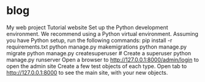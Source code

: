# blog
My web project Tutorial website Set up the Python development environment. We recommend using a Python virtual environment. Assuming you have Python setup, run the following commands: pip install -r requirements.txt python manage.py makemigrations python manage.py migrate python manage.py createsuperuser # Create a superuser python manage.py runserver Open a browser to http://127.0.0.1:8000/admin/login to open the admin site Create a few test objects of each type. Open tab to http://127.0.0.1:8000 to see the main site, with your new objects.
